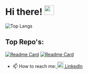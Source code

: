 
# Hi there! <img src="https://raw.githubusercontent.com/MartinHeinz/MartinHeinz/master/wave.gif" width="30px" >

![Top Langs](https://github-readme-stats.vercel.app/api/top-langs/?username=Meena00&layout=compact&theme=radical)
## Top Repo's:
[![Readme Card](https://github-readme-stats.vercel.app/api/pin/?username=meena00&repo=Newest-Portfolio&theme=radical)](https://github.com/Meena00/Newest-Portfolio)
[![Readme Card](https://github-readme-stats.vercel.app/api/pin/?username=meena00&repo=SimulationMARS&theme=radical)](https://github.com/Meena00/SimulationMARS)



- 📫 How to reach me:<a href="https://www.linkedin.com/in/meena00/">
    <img src="https://upload.wikimedia.org/wikipedia/commons/thumb/8/81/LinkedIn_icon.svg/1200px-LinkedIn_icon.svg.png" alt="LinkedIn Icon" width="20" height="20">
</a> [LinkedIn][3]





[3]: https://www.linkedin.com/in/meena00/




<!--
**Meena00/Meena00** is a ✨ _special_ ✨ repository because its `README.md` (this file) appears on your GitHub profile.

Here are some ideas to get you started:

- 🔭 I’m currently working on ...
- 🌱 I’m currently learning ...
- 👯 I’m looking to collaborate on ...
- 🤔 I’m looking for help with ...
- 💬 Ask me about ...
- 📫 How to reach me: ...
- 😄 Pronouns: ...
- ⚡ Fun fact: ...
-->

